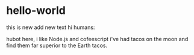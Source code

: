 # hello-world
this is new
add new text
hi humans:

hubot here, i like Node.js and cofeescript
i've had tacos on the moon and find them far superior to the Earth tacos.
